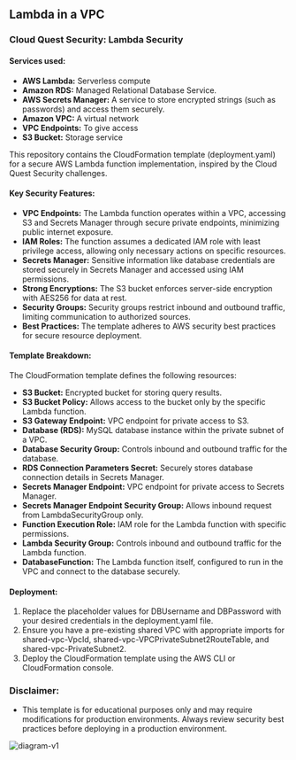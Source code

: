 ## Lambda in a VPC

### Cloud Quest Security: Lambda Security

#### Services used:

- **AWS Lambda:** Serverless compute
- **Amazon RDS:** Managed Relational Database Service.
- **AWS Secrets Manager:** A service to store encrypted strings (such as passwords) and access them securely.
- **Amazon VPC:** A virtual network
- **VPC Endpoints:** To give access
- **S3 Bucket:** Storage service

This repository contains the CloudFormation template (deployment.yaml) for a secure AWS Lambda function implementation, inspired by the Cloud Quest Security challenges.

#### Key Security Features:

- **VPC Endpoints:** The Lambda function operates within a VPC, accessing S3 and Secrets Manager through secure private endpoints, minimizing public internet exposure.
- **IAM Roles:** The function assumes a dedicated IAM role with least privilege access, allowing only necessary actions on specific resources.
- **Secrets Manager:** Sensitive information like database credentials are stored securely in Secrets Manager and accessed using IAM permissions.
- **Strong Encryptions:** The S3 bucket enforces server-side encryption with AES256 for data at rest.
- **Security Groups:** Security groups restrict inbound and outbound traffic, limiting communication to authorized sources.
- **Best Practices:** The template adheres to AWS security best practices for secure resource deployment.

#### Template Breakdown:

The CloudFormation template defines the following resources:

- **S3 Bucket:** Encrypted bucket for storing query results.
- **S3 Bucket Policy:** Allows access to the bucket only by the specific Lambda function.
- **S3 Gateway Endpoint:** VPC endpoint for private access to S3.
- **Database (RDS):** MySQL database instance within the private subnet of a VPC.
- **Database Security Group:** Controls inbound and outbound traffic for the database.
- **RDS Connection Parameters Secret:** Securely stores database connection details in Secrets Manager.
- **Secrets Manager Endpoint:** VPC endpoint for private access to Secrets Manager.
- **Secrets Manager Endpoint Security Group:** Allows inbound request from LambdaSecurityGroup only.
- **Function Execution Role:** IAM role for the Lambda function with specific permissions.
- **Lambda Security Group:** Controls inbound and outbound traffic for the Lambda function.
- **DatabaseFunction:** The Lambda function itself, configured to run in the VPC and connect to the database securely.

#### Deployment:

1. Replace the placeholder values for DBUsername and DBPassword with your desired credentials in the deployment.yaml file.
2. Ensure you have a pre-existing shared VPC with appropriate imports for shared-vpc-VpcId, shared-vpc-VPCPrivateSubnet2RouteTable, and shared-vpc-PrivateSubnet2.
3. Deploy the CloudFormation template using the AWS CLI or CloudFormation console.

### Disclaimer:

- This template is for educational purposes only and may require modifications for production environments. Always review security best practices before deploying in a production environment.

![diagram-v1](https://github.com/user-attachments/assets/ebcb380b-a5c8-4453-b47d-aef53e8b3369)
